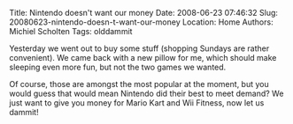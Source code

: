 Title: Nintendo doesn't want our money
Date: 2008-06-23 07:46:32
Slug: 20080623-nintendo-doesn-t-want-our-money
Location: Home
Authors: Michiel Scholten
Tags: olddammit

<p>Yesterday we went out to buy some stuff (shopping Sundays are rather convenient). We came back with a new pillow for me, which should make sleeping even more fun, but not the two games we wanted.</p>
<p>Of course, those are amongst the most popular at the moment, but you would guess that would mean Nintendo did their best to meet demand? We just want to give you money for Mario Kart and Wii Fitness, now let us dammit!</p>